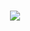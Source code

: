 <h1 align="center">
    <img src="https://readme-typing-svg.herokuapp.com?font=Doto&size=50&duration=2500&pause=500&color=FFFFFF&center=true&vCenter=true&width=1000&height=100&lines=Hey+there!;I'm+Miguel+:);Welcome+to+my+GitHub+page!" />
</h1>